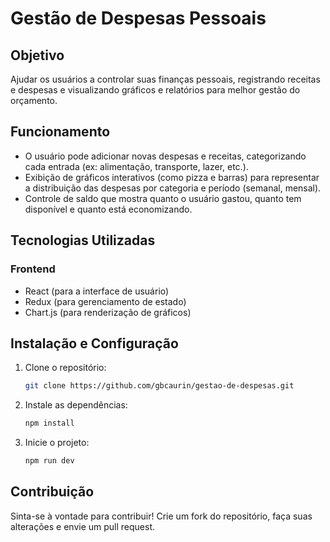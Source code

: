 
# Gestão de Despesas Pessoais

## Objetivo
Ajudar os usuários a controlar suas finanças pessoais, registrando receitas e despesas e visualizando gráficos e relatórios para melhor gestão do orçamento.

## Funcionamento

- O usuário pode adicionar novas despesas e receitas, categorizando cada entrada (ex: alimentação, transporte, lazer, etc.).
- Exibição de gráficos interativos (como pizza e barras) para representar a distribuição das despesas por categoria e período (semanal, mensal).
- Controle de saldo que mostra quanto o usuário gastou, quanto tem disponível e quanto está economizando.

## Tecnologias Utilizadas

### Frontend
- React (para a interface de usuário)
- Redux (para gerenciamento de estado)
- Chart.js (para renderização de gráficos)

## Instalação e Configuração
1. Clone o repositório:
   ```bash
   git clone https://github.com/gbcaurin/gestao-de-despesas.git
   ```
2. Instale as dependências:
   ```bash
   npm install
   ```
3. Inicie o projeto:
   ```bash
   npm run dev
   ```

## Contribuição
Sinta-se à vontade para contribuir! Crie um fork do repositório, faça suas alterações e envie um pull request.

